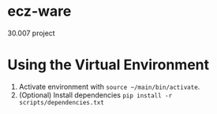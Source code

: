 # ecz-ware
30.007 project

# Using the Virtual Environment

1. Activate environment with ```source ~/main/bin/activate```.
2. (Optional) Install dependencies ```pip install -r scripts/dependencies.txt```